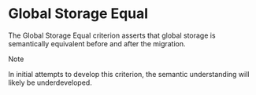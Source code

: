 # Global Storage Equal
The Global Storage Equal criterion asserts that global storage is semantically equivalent before and after the migration.

> [!NOTE]
> In initial attempts to develop this criterion, the semantic understanding will likely be underdeveloped. 